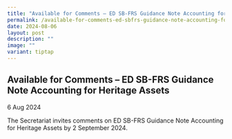 ```yaml
---
title: "Available for Comments – ED SB-FRS Guidance Note Accounting for Heritage Assets"
permalink: /available-for-comments-ed-sbfrs-guidance-note-accounting-for-heritage-assets/
date: 2024-08-06
layout: post
description: ""
image: ""
variant: tiptap
---
```

<h2>Available for Comments – ED SB-FRS Guidance Note Accounting for Heritage Assets</h2>
<p>6 Aug 2024</p>
<p>The Secretariat invites comments on ED SB-FRS Guidance Note Accounting
for Heritage Assets by 2 September 2024.</p>
